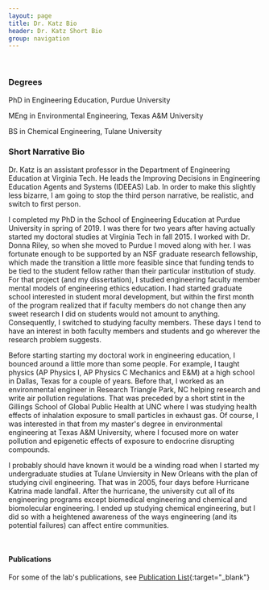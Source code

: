 ```yaml
---
layout: page
title: Dr. Katz Bio
header: Dr. Katz Short Bio
group: navigation
---
```

<br/>

### Degrees  

PhD in Engineering Education, Purdue University

MEng in Environmental Engineering, Texas A&M University

BS in Chemical Engineering, Tulane University

### Short Narrative Bio

Dr. Katz is an assistant professor in the Department of Engineering Education at Virginia Tech. He leads the Improving Decisions in Engineering Education Agents and Systems (IDEEAS) Lab. In order to make this slightly less bizarre, I am going to stop the third person narrative, be realistic, and switch to first person.

I completed my PhD in the School of Engineering Education at Purdue University in spring of 2019. I was there for two years after having actually started my doctoral studies at Virginia Tech in fall 2015. I worked with Dr. Donna Riley, so when she moved to Purdue I moved along with her. I was fortunate enough to be supported by an NSF graduate research fellowship, which made the transition a little more feasible since that funding tends to be tied to the student fellow rather than their particular institution of study. For that project (and my dissertation), I studied engineering faculty member mental models of engineering ethics education. I had started graduate school interested in student moral development, but within the first month of the program realized that if faculty members do not change then any sweet research I did on students would not amount to anything. Consequently, I switched to studying faculty members. These days I tend to have an interest in both faculty members and students and go wherever the research problem suggests.

Before starting starting my doctoral work in engineering education, I bounced around a little more than some people. For example, I taught physics (AP Physics I, AP Physics C Mechanics and E&M) at a high school in Dallas, Texas for a couple of years. Before that, I worked as an environmental engineer in Research Triangle Park, NC helping research and write air pollution regulations. That was preceded by a short stint in the Gillings School of Global Public Health at UNC where I was studying health effects of inhalation exposure to small particles in exhaust gas. Of course, I was interested in that from my master's degree in environmental engineering at Texas A&M University, where I focused more on water pollution and epigenetic effects of exposure to endocrine disrupting compounds.

I probably should have known it would be a winding road when I started my undergraduate studies at Tulane Unviersity in New Orleans with the plan of studying civil engineering. That was in 2005, four days before Hurricane Katrina made landfall. After the hurricane, the university cut all of its engineering programs except biomedical engineering and chemical and biomolecular engineering. I ended up studying chemical engineering, but I did so with a heightened awareness of the ways engineering (and its potential failures) can affect entire communities. 

<br/>

<!--- ## Biosketch in NSF/NIH Formats

* 
<br/> 
-->
#### Publications

For some of the lab's publications, see [Publication List]({{site.baseurl}}/pubs/){:target="_blank"}

